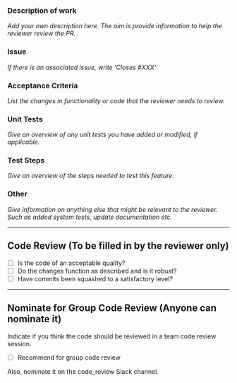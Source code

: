 ### Description of work

*Add your own description here. The aim is provide information to help the reviewer review the PR.*

### Issue

*If there is an associated issue, write 'Closes #XXX'*

### Acceptance Criteria

*List the changes in functionality or code that the reviewer needs to review.*

### Unit Tests

*Give an overview of any unit tests you have added or modified, if applicable.*

### Test Steps

*Give an overview of the steps needed to test this feature.*

### Other

*Give information on anything else that might be relevant to the reviewer. Such as added system tests, update documentation etc.*

---

## Code Review (To be filled in by the reviewer only)

- [ ] Is the code of an acceptable quality?
- [ ] Do the changes function as described and is it robust?
- [ ] Have commits been squashed to a satisfactory level?

---

## Nominate for Group Code Review (Anyone can nominate it)

Indicate if you think the code should be reviewed in a team code review session.

- [ ] Recommend for group code review

Also, nominate it on the code_review Slack channel.